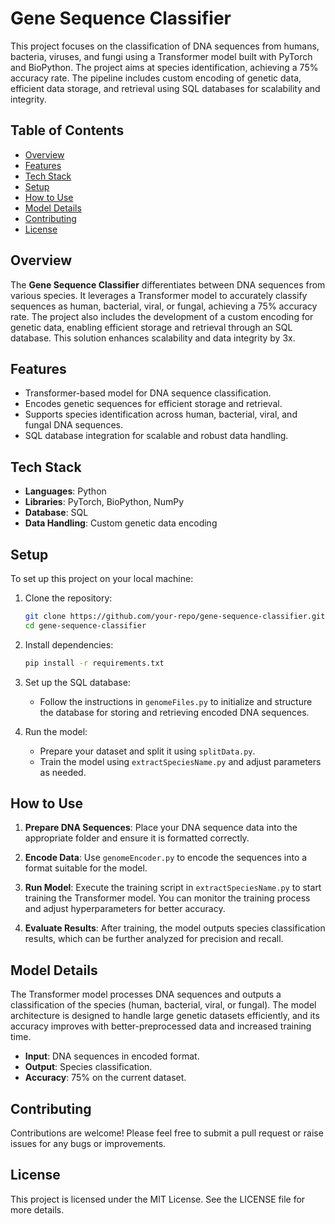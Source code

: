 # Gene Sequence Classifier

This project focuses on the classification of DNA sequences from humans, bacteria, viruses, and fungi using a Transformer model built with PyTorch and BioPython. The project aims at species identification, achieving a 75% accuracy rate. The pipeline includes custom encoding of genetic data, efficient data storage, and retrieval using SQL databases for scalability and integrity.

## Table of Contents

- [Overview](#overview)
- [Features](#features)
- [Tech Stack](#tech-stack)
- [Setup](#setup)
- [How to Use](#how-to-use)
- [Model Details](#model-details)
- [Contributing](#contributing)
- [License](#license)

## Overview

The **Gene Sequence Classifier** differentiates between DNA sequences from various species. It leverages a Transformer model to accurately classify sequences as human, bacterial, viral, or fungal, achieving a 75% accuracy rate. The project also includes the development of a custom encoding for genetic data, enabling efficient storage and retrieval through an SQL database. This solution enhances scalability and data integrity by 3x.

## Features

- Transformer-based model for DNA sequence classification.
- Encodes genetic sequences for efficient storage and retrieval.
- Supports species identification across human, bacterial, viral, and fungal DNA sequences.
- SQL database integration for scalable and robust data handling.

## Tech Stack

- **Languages**: Python
- **Libraries**: PyTorch, BioPython, NumPy
- **Database**: SQL
- **Data Handling**: Custom genetic data encoding

## Setup

To set up this project on your local machine:

1. Clone the repository:
   ```bash
   git clone https://github.com/your-repo/gene-sequence-classifier.git
   cd gene-sequence-classifier
   ```

2. Install dependencies:
   ```bash
   pip install -r requirements.txt
   ```

3. Set up the SQL database:
   - Follow the instructions in `genomeFiles.py` to initialize and structure the database for storing and retrieving encoded DNA sequences.

4. Run the model:
   - Prepare your dataset and split it using `splitData.py`.
   - Train the model using `extractSpeciesName.py` and adjust parameters as needed.

## How to Use

1. **Prepare DNA Sequences**:
   Place your DNA sequence data into the appropriate folder and ensure it is formatted correctly.

2. **Encode Data**:
   Use `genomeEncoder.py` to encode the sequences into a format suitable for the model.

3. **Run Model**:
   Execute the training script in `extractSpeciesName.py` to start training the Transformer model. You can monitor the training process and adjust hyperparameters for better accuracy.

4. **Evaluate Results**:
   After training, the model outputs species classification results, which can be further analyzed for precision and recall.

## Model Details

The Transformer model processes DNA sequences and outputs a classification of the species (human, bacterial, viral, or fungal). The model architecture is designed to handle large genetic datasets efficiently, and its accuracy improves with better-preprocessed data and increased training time.

- **Input**: DNA sequences in encoded format.
- **Output**: Species classification.
- **Accuracy**: 75% on the current dataset.

## Contributing

Contributions are welcome! Please feel free to submit a pull request or raise issues for any bugs or improvements.

## License

This project is licensed under the MIT License. See the LICENSE file for more details.
